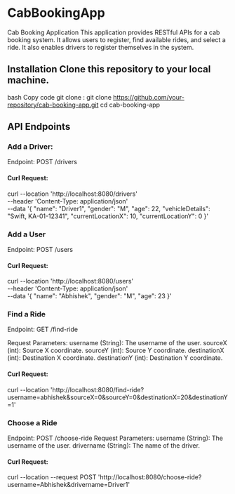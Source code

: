 # CabBookingApp
Cab Booking Application
This application provides RESTful APIs for a cab booking system. It allows users to register, find available rides, and select a ride. It also enables drivers to register themselves in the system.

## Installation Clone this repository to your local machine.
bash Copy code git clone : 
git clone https://github.com/your-repository/cab-booking-app.git
cd cab-booking-app

## API Endpoints

### Add a Driver:
Endpoint: POST /drivers
#### Curl Request:
curl --location 'http://localhost:8080/drivers' \
--header 'Content-Type: application/json' \
--data '{
    "name": "Driver1",
    "gender": "M",
    "age": 22,
    "vehicleDetails": "Swift, KA-01-12341",
    "currentLocationX": 10,
    "currentLocationY": 0
}'

### Add a User
Endpoint: POST /users
#### Curl Request:
curl --location 'http://localhost:8080/users' \
--header 'Content-Type: application/json' \
--data '{
    "name": "Abhishek",
    "gender": "M",
    "age": 23
}'

### Find a Ride
Endpoint: GET /find-ride

Request Parameters:
username (String): The username of the user.
sourceX (int): Source X coordinate.
sourceY (int): Source Y coordinate.
destinationX (int): Destination X coordinate.
destinationY (int): Destination Y coordinate.
#### Curl Request:
curl --location 'http://localhost:8080/find-ride?username=abhishek&sourceX=0&sourceY=0&destinationX=20&destinationY=1'

### Choose a Ride
Endpoint: POST /choose-ride
Request Parameters:
username (String): The username of the user.
drivername (String): The name of the driver.
#### Curl Request:
curl --location --request POST 'http://localhost:8080/choose-ride?username=Abhishek&drivername=Driver1'

